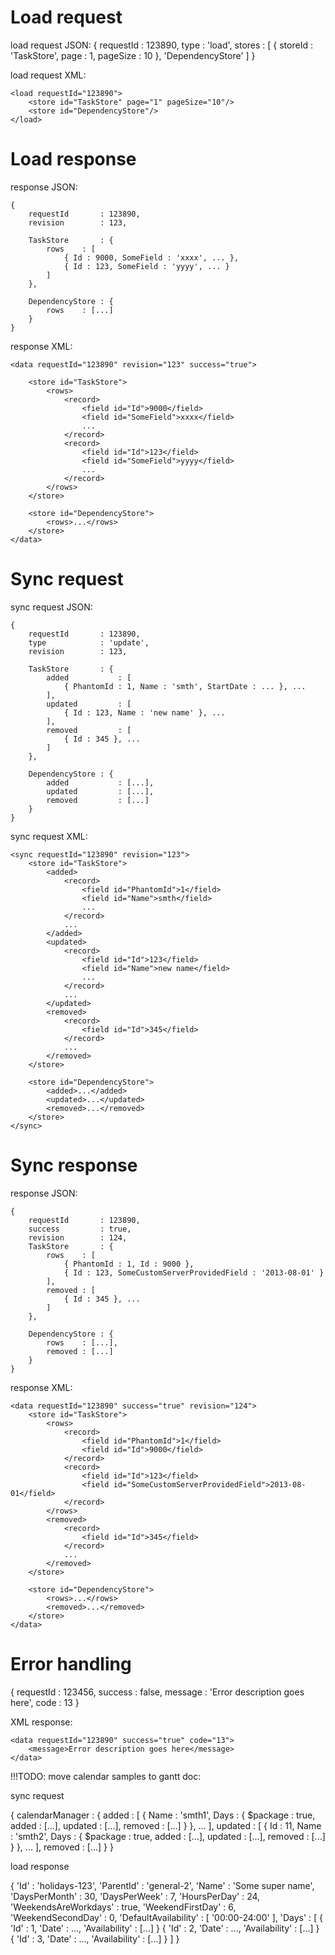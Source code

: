 Load request
===========

load request JSON:
    {
        requestId       : 123890,
        type            : 'load',
        stores          : [
            {
                storeId     : 'TaskStore',
                page        : 1,
                pageSize    : 10
            },
            'DependencyStore'
        ]
    }

load request XML:

    <load requestId="123890">
        <store id="TaskStore" page="1" pageSize="10"/>
        <store id="DependencyStore"/>
    </load>


Load response
=============

response JSON:

    {
        requestId       : 123890,
        revision        : 123,

        TaskStore       : {
            rows    : [
                { Id : 9000, SomeField : 'xxxx', ... },
                { Id : 123, SomeField : 'yyyy', ... }
            ]
        },

        DependencyStore : {
            rows    : [...]
        }
    }

response XML:

    <data requestId="123890" revision="123" success="true">

        <store id="TaskStore">
            <rows>
                <record>
                    <field id="Id">9000</field>
                    <field id="SomeField">xxxx</field>
                    ...
                </record>
                <record>
                    <field id="Id">123</field>
                    <field id="SomeField">yyyy</field>
                    ...
                </record>
            </rows>
        </store>

        <store id="DependencyStore">
            <rows>...</rows>
        </store>
    </data>


Sync request
============

sync request JSON:

    {
        requestId       : 123890,
        type            : 'update',
        revision        : 123,

        TaskStore       : {
            added           : [
                { PhantomId : 1, Name : 'smth', StartDate : ... }, ...
            ],
            updated         : [
                { Id : 123, Name : 'new name' }, ...
            ],
            removed         : [
                { Id : 345 }, ...
            ]
        },

        DependencyStore : {
            added           : [...],
            updated         : [...],
            removed         : [...]
        }
    }

sync request XML:

    <sync requestId="123890" revision="123">
        <store id="TaskStore">
            <added>
                <record>
                    <field id="PhantomId">1</field>
                    <field id="Name">smth</field>
                    ...
                </record>
                ...
            </added>
            <updated>
                <record>
                    <field id="Id">123</field>
                    <field id="Name">new name</field>
                    ...
                </record>
                ...
            </updated>
            <removed>
                <record>
                    <field id="Id">345</field>
                </record>
                ...
            </removed>
        </store>

        <store id="DependencyStore">
            <added>...</added>
            <updated>...</updated>
            <removed>...</removed>
        </store>
    </sync>


Sync response
=============

response JSON:

    {
        requestId       : 123890,
        success         : true,
        revision        : 124,
        TaskStore       : {
            rows    : [
                { PhantomId : 1, Id : 9000 },
                { Id : 123, SomeCustomServerProvidedField : '2013-08-01' }
            ],
            removed : [
                { Id : 345 }, ...
            ]
        },

        DependencyStore : {
            rows    : [...],
            removed : [...]
        }
    }

response XML:

    <data requestId="123890" success="true" revision="124">
        <store id="TaskStore">
            <rows>
                <record>
                    <field id="PhantomId">1</field>
                    <field id="Id">9000</field>
                </record>
                <record>
                    <field id="Id">123</field>
                    <field id="SomeCustomServerProvidedField">2013-08-01</field>
                </record>
            </rows>
            <removed>
                <record>
                    <field id="Id">345</field>
                </record>
                ...
            </removed>
        </store>

        <store id="DependencyStore">
            <rows>...</rows>
            <removed>...</removed>
        </store>
    </data>

Error handling
==============

{
    requestId : 123456,
    success   : false,
    message   : 'Error description goes here',
    code      : 13
}

XML response:

    <data requestId="123890" success="true" code="13">
        <message>Error description goes here</message>
    </data>


!!!TODO: move calendar samples to gantt doc:

sync request

{
    calendarManager : {
        added : [
            {
                Name    : 'smth1',
                Days    : {
                    $package    : true,
                    added       : [...],
                    updated     : [...],
                    removed     : [...]
                }
            },
            ...
        ],
        updated : [
            {
                Id      : 11,
                Name    : 'smth2',
                Days    : {
                    $package    : true,
                    added       : [...],
                    updated     : [...],
                    removed     : [...]
                }
            },
            ...
        ],
        removed : [...]
    }
}

load response

{
    'Id'                    : 'holidays-123',
    'ParentId'              : 'general-2',
    'Name'                  : 'Some super name',
    'DaysPerMonth'          : 30,
    'DaysPerWeek'           : 7,
    'HoursPerDay'           : 24,
    'WeekendsAreWorkdays'   : true,
    'WeekendFirstDay'       : 6,
    'WeekendSecondDay'      : 0,
    'DefaultAvailability'   : [ '00:00-24:00' ],
    'Days'                  : [
        {
            'Id'            : 1,
            'Date'          : ...,
            'Availability'  : [...]
        }
        {
            'Id'            : 2,
            'Date'          : ...,
            'Availability'  : [...]
        }
        {
            'Id'            : 3,
            'Date'          : ...,
            'Availability'  : [...]
        }
    ]
}
